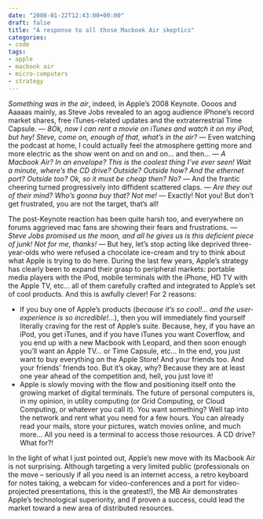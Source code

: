 ```yaml
---
date: "2008-01-22T12:43:00+00:00"
draft: false
title: "A response to all those Macbook Air skeptics"
categories:
- code
tags:
- apple
- macbook air
- micro-computers
- strategy
---
```


*Something was in the air*, indeed, in Apple’s 2008 Keynote. Oooos and Aaaaas mainly, as Steve Jobs revealed to an agog audience iPhone’s record market shares, free iTunes-related updates and the extraterrestrial Time Capsule. — *8Ok, now I can rent a movie on iTunes and watch it on my iPod, but hey! Steve, come on, enough of that, what’s in the air?* — Even watching the podcast at home, I could actually feel the atmosphere getting more and more electric as the show went on and on and on… and then… — *A Macbook Air? In an envelope? This is the coolest thing I’ve ever seen! Wait a minute, where’s the CD drive? Outside? Outside how? And the ethernet port? Outside too? Ok, so it must be cheap then? No?* — And the frantic cheering turned progressively into diffident scattered claps. — *Are they out of their mind? Who’s gonna buy that? Not me!* — Exactly! Not you! But don’t get frustrated, you are not the target, that’s all!

The post-Keynote reaction has been quite harsh too, and everywhere on forums aggrieved mac fans are showing their fears and frustrations. — *Steve Jobs promised us the moon, and all he gives us is this deficient piece of junk! Not for me, thanks!* — But hey, let’s stop acting like deprived three-year-olds who were refused a chocolate ice-cream and try to think about what Apple is trying to do here. During the last few years, Apple’s strategy has clearly been to expand their grasp to peripheral markets: portable media players with the iPod, mobile terminals with the iPhone, HD TV with the Apple TV, etc… all of them carefully crafted and integrated to Apple’s set of cool products. And this is awfully clever! For 2 reasons:

- If you buy one of Apple’s products (*because it’s so cool!… and the user-experience is so incredible!…*), then you will immediately find yourself literally craving for the rest of Apple’s suite. Because, hey, if you have an iPod, you get iTunes, and if you have iTunes you want Coverflow, and you end up with a new Macbook with Leopard, and then soon enough you’ll want an Apple TV… or Time Capsule, etc… In the end, you just want to buy everything on the Apple Store! And your friends too. And your friends’ friends too. But it’s okay, why? Because they are at least one year ahead of the competition and, hell, you just love it!
- Apple is slowly moving with the flow and positioning itself onto the growing market of digital terminals. The future of personal computers is, in my opinion, in utility computing (or Grid Computing, or Cloud Computing, or whatever you call it). You want something? Well tap into the network and rent what you need for a few hours. You can already read your mails, store your pictures, watch movies online, and much more… All you need is a terminal to access those resources. A CD drive? What for?!

In the light of what I just pointed out, Apple’s new move with its Macbook Air is not surprising. Although targeting a very limited public (professionals on the move – seriously if all you need is an internet access, a retro keyboard for notes taking, a webcam for video-conferences and a port for video-projected presentations, this is the greatest!), the MB Air demonstrates Apple’s technological superiority, and if proven a success, could lead the market toward a new area of distributed resources.